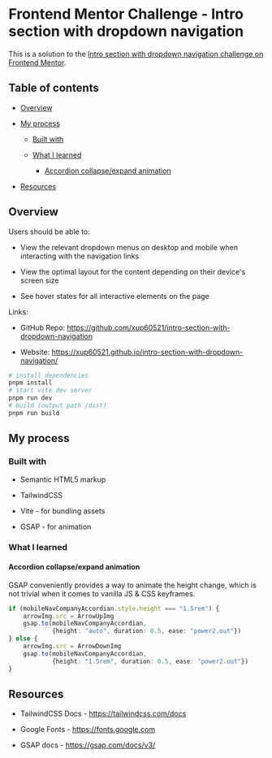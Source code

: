# **Frontend Mentor Challenge - Intro section with dropdown navigation**

This is a solution to the [Intro section with dropdown navigation challenge on Frontend Mentor](https://www.frontendmentor.io/challenges/intro-section-with-dropdown-navigation-ryaPetHE5 "https://www.frontendmentor.io/challenges/intro-section-with-dropdown-navigation-ryaPetHE5").

## Table of contents

- [Overview](#overview)

- [My process](#my-process)

   - [Built with](#built-with)

   - [What I learned](#what-i-learned)

      - [Accordion collapse/expand animation](#accordion-collapseexpand-animation)

- [Resources](#resources)

## Overview

Users should be able to:

- View the relevant dropdown menus on desktop and mobile when interacting with the navigation links

- View the optimal layout for the content depending on their device's screen size

- See hover states for all interactive elements on the page

Links:

- GitHub Repo: <https://github.com/xup60521/intro-section-with-dropdown-navigation>

- Website: <https://xup60521.github.io/intro-section-with-dropdown-navigation/>

```bash
# install dependencies
pnpm install
# start vite dev server
pnpm run dev
# build (output path /dist)
pnpm run build
```

## My process

### Built with

- Semantic HTML5 markup

- TailwindCSS

- Vite - for bundling assets

- GSAP - for animation

### What I learned

#### Accordion collapse/expand animation

GSAP conveniently provides a way to animate the height change, which is not trivial when it comes to vanilla JS & CSS keyframes.

```ts
if (mobileNavCompanyAccordian.style.height === "1.5rem") {
    arrowImg.src = ArrowUpImg
    gsap.to(mobileNavCompanyAccordian,
            {height: "auto", duration: 0.5, ease: "power2.out"})
} else {
    arrowImg.src = ArrowDownImg
    gsap.to(mobileNavCompanyAccordian, 
            {height: "1.5rem", duration: 0.5, ease: "power2.out"})
}
```

## Resources

- TailwindCSS Docs - <https://tailwindcss.com/docs>

- Google Fonts - <https://fonts.google.com>

- GSAP docs - <https://gsap.com/docs/v3/>